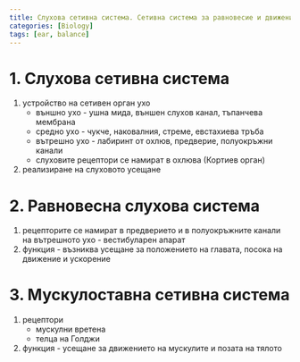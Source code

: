 ```yaml
---
title: Слухова сетивна система. Сетивна система за равновесие и движение
categories: [Biology]
tags: [ear, balance]
---
```


# 1. Слухова сетивна система
1. устройство на сетивен орган ухо
    - външно ухо - ушна мида, външен слухов канал, тъпанчева мембрана
    - средно ухо - чукче, наковалния, стреме, евстахиева тръба
    - вътрешно ухо - лабиринт от охлюв, предверие, полуокръжни канали
    - слуховите рецептори се намират в охлюва (Кортиев орган)
2. реализиране на слуховото усещане

# 2. Равновесна слухова система 
1. рецепторите се намират в предверието и в полуокръжните канали на вътрешното ухо - вестибуларен апарат
2. функция - възниква усещане за положението на главата, посока на движение и ускорение

# 3. Мускулоставна сетивна система
1. рецептори
    - мускулни вретена
    - телца на Голджи
2. функция - усещане за движението на мускулите и позата на тялото